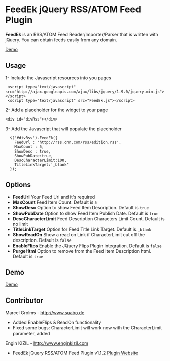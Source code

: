 FeedEk jQuery RSS/ATOM Feed Plugin
======

**FeedEk** is an RSS/ATOM Feed Reader/Importer/Parser that is written with jQuery. 
You can obtain feeds easily from any domain.

[Demo](http://www.suabo.de/opensource/jquery/FeedEk/FeedEk_demo.html)

 
## Usage
1- Include the Javascript resources into you pages <head>

     <script type="text/javascript" src="http://ajax.googleapis.com/ajax/libs/jquery/1.9.0/jquery.min.js"></script>
     <script type="text/javascript" src="FeedEk.js"></script>

2- Add a placeholder for the widget to your page

    <div id="divRss"></div>

3- Add the Javascript that will populate the placeholder

      $('#divRss').FeedEk({
        FeedUrl : 'http://rss.cnn.com/rss/edition.rss',
        MaxCount : 5,
        ShowDesc : true,
        ShowPubDate:true,
        DescCharacterLimit:100,
        TitleLinkTarget:'_blank'
      });
    

## Options

- **FeedUrl**
  Your Feed Url and it's required
- **MaxCount**
  Feed Item Count. Default is `5`
- **ShowDesc**
  Option to show Feed Item Description. Default is `true`
- **ShowPubDate**
  Option to show Feed Item Publish Date. Default is `true`
- **DescCharacterLimit**
  Feed Description Characters Limit Count. Default is no limit 
- **TitleLinkTarget**
  Option for Feed Title Link Target. Default is `_blank`
- **ShowReadOn**
  Show a read on Link if CharacterLimit cut off the description. Default is `false`
- **EnableFlips**
  Enable the JQuery Flips Plugin integration. Default is `false`
- **PurgeHtml**
  Option to remove from the Feed Item Description html. Default is `true`

## Demo

[Demo](http://www.suabo.de/opensource/jquery/FeedEk/FeedEk_demo.html)

## Contributor

Marcel Grolms - http://www.suabo.de 
- Added EnableFlips & ReadOn functionality
- Fixed some bugs: CharacterLimit will work now with the CharacterLimit parameter, added </li>

Engin KIZIL - http://www.enginkizil.com
- FeedEk jQuery RSS/ATOM Feed Plugin v1.1.2 [Plugin Website](http://jquery-plugins.net/FeedEk/FeedEk.html)

